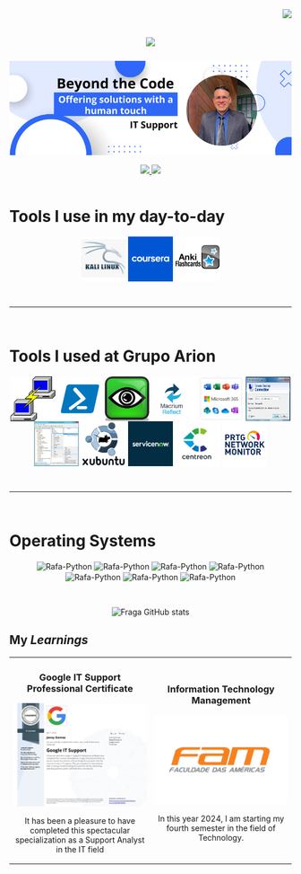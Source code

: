 <!-- Number of Visitors to my GitHub -->
<img align="right" src="https://visitor-badge.laobi.icu/badge?page_id=jensygomez.jensygomez" />



<!-- Welcome to my Readme.md -->
<h1 align="center">
    <img src="https://readme-typing-svg.herokuapp.com/?font=Righteous&size=40&center=true&vCenter=true&width=500&height=70&duration=5000&lines=Hi+There!+👋;+I'm+Jensy+Gomez;+From+Curitiba+Brazil+!+!+!;" />
</h1>



<!-- Main and Centralized Banner -->
<p align="center">
  <img src="https://github.com/jensygomez/jensygomez/blob/main/Imagens/Beyond_the_code.png" alt="Mistake" />
</p>



<!-- My social networks -->
<div align="center"> 
  <a href="mailto:contact@jensygomez.us">
    <img src="https://img.shields.io/badge/Gmail-333333?style=for-the-badge&logo=gmail&logoColor=red" />
  </a>
  <a href="https://www.linkedin.com/in/jensygomez/" target="_blank">
    <img src="https://img.shields.io/badge/LinkedIn-0077B5?style=for-the-badge&logo=linkedin&logoColor=white" target="_blank" />
  </a>
 </div>


 <!-- My skills -->
<br>
<h1>Tools I use in my day-to-day</h1>
<p align="center">

  <img align="center" alt="error" height="80" width="80" src="https://github.com/jensygomez/jensygomez/blob/main/Imagens/006_Kali.jpg">
  <img align="center" alt="error" height="80" width="80" src="https://github.com/jensygomez/jensygomez/blob/main/Imagens/0005_Coursera.png">  
  <img align="center" alt="error" height="80" width="80" src="https://github.com/jensygomez/jensygomez/blob/main/Imagens/0004_Anki.jpg">
  

  
</p>
<br>



_______________________________________________________________









 <!-- My skills -->
<br>
<h1>Tools I used at Grupo Arion</h1>
<p align="center">

  <img align="center" alt="error" height="80" width="80" src="https://github.com/jensygomez/jensygomez/blob/main/Imagens/PuTTY.svg.png">
  <img align="center" alt="error" height="80" width="80" src="https://github.com/jensygomez/jensygomez/blob/main/Imagens/PowerShell.png">
  <img align="center" alt="error" height="80" width="80" src="https://github.com/jensygomez/jensygomez/blob/main/Imagens/UltraVNC.png">
  <img align="center" alt="error" height="80" width="80" src="https://github.com/jensygomez/jensygomez/blob/main/Imagens/0003_macrium_reflect.jpg">  
  <img align="center" alt="error" height="80" width="80" src="https://github.com/jensygomez/jensygomez/blob/main/Imagens/Microsoft_365.jpg">
  <img align="center" alt="error" height="80" width="80" src="https://github.com/jensygomez/jensygomez/blob/main/Imagens/0001_RDP.jpg"> 
  <img align="center" alt="error" height="80" width="80" src="https://github.com/jensygomez/jensygomez/blob/main/Imagens/0002_ActiveDirectory.jpg"> 
  <img align="center" alt="error" height="80" width="80" src="https://github.com/jensygomez/jensygomez/blob/main/Imagens/Xubuntu.png"> 
  <img align="center" alt="error" height="80" width="80" src="https://github.com/jensygomez/jensygomez/blob/main/Imagens/ServiceNow.jpg"> 
  <img align="center" alt="error" height="80" width="80" src="https://github.com/jensygomez/jensygomez/blob/main/Imagens/Centreon.jpg">
  <img align="center" alt="error" height="80" width="80" src="https://github.com/jensygomez/jensygomez/blob/main/Imagens/PRTG_Monitoring.jpg">
  

  
</p>
<br>



_______________________________________________________________


 <!-- My skills -->
<br>
<h1>Operating Systems</h1>
<p align="center">

  <img align="center" alt="Rafa-Python" height="60" width="80" src="https://cdn.jsdelivr.net/gh/devicons/devicon/icons/linux/linux-original.svg">
  <img align="center" alt="Rafa-Python" height="60" width="80" src="https://cdn.jsdelivr.net/gh/devicons/devicon/icons/ubuntu/ubuntu-plain.svg">
  <img align="center" alt="Rafa-Python" height="60" width="80" src="https://cdn.jsdelivr.net/gh/devicons/devicon/icons/windows8/windows8-original.svg">
  <img align="center" alt="Rafa-Python" height="60" width="80" src="https://cdn.jsdelivr.net/gh/devicons/devicon/icons/debian/debian-original.svg">
  <img align="center" alt="Rafa-Python" height="60" width="80" src="https://cdn.jsdelivr.net/gh/devicons/devicon/icons/android/android-original.svg">
  <img align="center" alt="Rafa-Python" height="60" width="80" src="https://cdn.jsdelivr.net/gh/devicons/devicon/icons/centos/centos-original.svg">
  <img align="center" alt="Rafa-Python" height="60" width="80" src="https://cdn.jsdelivr.net/gh/devicons/devicon/icons/chrome/chrome-plain.svg">
  

  
</p>
<br>

<!-- My status -->

<div align="center"> 
    
![Fraga GitHub stats](https://github-readme-stats.vercel.app/api?username=jensygomez&show_icons=true&theme=dracula&count_private=true)
</div>



## My *Learnings*
<table>
<tr>
<td width="50%">
<h3 align="center">Google IT Support Professional Certificate</h3>
<div align="center">
<p align="center">
  <img src="https://github.com/jensygomez/jensygomez/blob/main/Imagens/Google_IT_Support.jpg" />
</p>
<p>It has been a pleasure to have completed this spectacular specialization as a Support Analyst in the IT field</p>

                                                                              

<td width="50%">
<h3 align="center">Information Technology Management</h3>
<div align="center">
<p align="center">
  <img src="https://github.com/jensygomez/jensygomez/blob/main/Imagens/Faculdade_FAM.png" />
</p>
<p>In this year 2024, I am starting my fourth semester in the field of Technology.</p>
</div>                                                           
</table>                                                                                 
</div>
<br>

          








